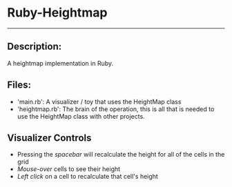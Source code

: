 # Ruby-Heightmap #
***

## Description: ##

A heightmap implementation in Ruby.


## Files: ##

-  'main.rb': A visualizer / toy that uses the HeightMap class
-  'heightmap.rb': The brain of the operation, this is all that is needed to use the HeightMap class with other projects.

## Visualizer Controls ##

-  Pressing the *spacebar* will recalculate the height for all of the cells in the grid
-  *Mouse-over* cells to see their height
-  *Left click* on a cell to recalculate that cell's height